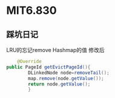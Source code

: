 # MIT6.830

## 踩坑日记

LRU的忘记remove Hashmap的值
修改后

```java
    @Override
public PageId getEvictPageId(){
        DLinkedNode node=removeTail();
        map.remove(node.getValue());
        return node.getValue();
        }
```
